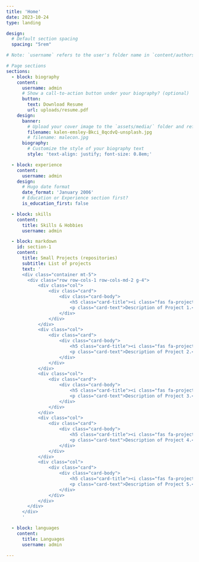 ```yaml
---
title: 'Home'
date: 2023-10-24
type: landing

design:
  # Default section spacing
  spacing: "5rem"

# Note: `username` refers to the user's folder name in `content/authors/`

# Page sections
sections:
  - block: biography
    content:
      username: admin
      # Show a call-to-action button under your biography? (optional)
      button:
        text: Download Resume
        url: uploads/resume.pdf
    design:
      banner:
        # Upload your cover image to the `assets/media/` folder and reference it here
        filename: kalen-emsley-Bkci_8qcdvQ-unsplash.jpg
        # filename: malecon.jpg
      biography:
        # Customize the style of your biography text
        style: 'text-align: justify; font-size: 0.8em;'

  - block: experience
    content:
      username: admin
    design:
      # Hugo date format
      date_format: 'January 2006'
      # Education or Experience section first?
      is_education_first: false

  - block: skills
    content:
      title: Skills & Hobbies
      username: admin

  - block: markdown
    id: section-1
    content:
      title: Small Projects (repositories)
      subtitle: List of projects
      text: '
      <div class="container mt-5">
        <div class="row row-cols-1 row-cols-md-2 g-4">
            <div class="col">
                <div class="card">
                    <div class="card-body">
                        <h5 class="card-title"><i class="fas fa-project-diagram me-2"></i><a href="/projects/project1">Project 1</a></h5>
                        <p class="card-text">Description of Project 1.</p>
                    </div>
                </div>
            </div>
            <div class="col">
                <div class="card">
                    <div class="card-body">
                        <h5 class="card-title"><i class="fas fa-project-diagram me-2"></i><a href="/projects/project2">Project 2</a></h5>
                        <p class="card-text">Description of Project 2.</p>
                    </div>
                </div>
            </div>
            <div class="col">
                <div class="card">
                    <div class="card-body">
                        <h5 class="card-title"><i class="fas fa-project-diagram me-2"></i><a href="/projects/project3">Project 3</a></h5>
                        <p class="card-text">Description of Project 3.</p>
                    </div>
                </div>
            </div>
            <div class="col">
                <div class="card">
                    <div class="card-body">
                        <h5 class="card-title"><i class="fas fa-project-diagram me-2"></i><a href="/projects/project4">Project 4</a></h5>
                        <p class="card-text">Description of Project 4.</p>
                    </div>
                </div>
            </div>
            <div class="col">
                <div class="card">
                    <div class="card-body">
                        <h5 class="card-title"><i class="fas fa-project-diagram me-2"></i><a href="/projects/project5">Project 5</a></h5>
                        <p class="card-text">Description of Project 5.</p>
                    </div>
                </div>
            </div>
        </div>
      </div>
      '

  - block: languages
    content:
      title: Languages
      username: admin
 
---
```

